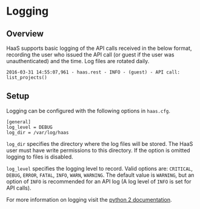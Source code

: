 # Logging

## Overview

HaaS supports basic logging of the API calls received in the below format,
recording the user who issued the API call (or guest if the user was
unauthenticated) and the time. Log files are rotated daily.

```
2016-03-31 14:55:07,961 - haas.rest - INFO - (guest) - API call: list_projects()
```

## Setup
Logging can be configured with the following options in `haas.cfg`.

```
[general]
log_level = DEBUG
log_dir = /var/log/haas
```

`log_dir` specifies the directory where the log files will be stored.
The HaaS user must have write permissions to this directory.
If the option is omitted logging to files is disabled.

`log_level` specifies the logging level to record. Valid options are:
`CRITICAL`, `DEBUG`, `ERROR`, `FATAL`, `INFO`, `WARN`, `WARNING`.
The default value is `WARNING`, but an option of `INFO` is recommended
for an API log (A log level of `INFO` is set for API calls).

For more information on logging visit the
[python 2 documentation](https://docs.python.org/2/howto/logging.html#when-to-use-logging).